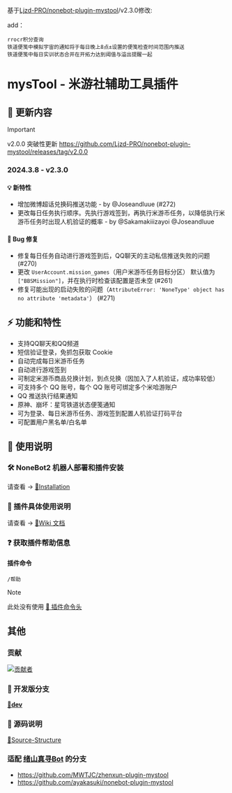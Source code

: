基于[Ljzd-PRO/nonebot-plugin-mystool](https://github.com/Ljzd-PRO/nonebot-plugin-mystool)/v2.3.0修改:

add：
```
rrocr积分查询 
铁道便笺中模拟宇宙的通知将于每日晚上8点±设置的便笺检查时间范围内推送
铁道便笺中每日实训状态合并在开拓力达到阈值与溢出提醒一起
```

# mysTool - 米游社辅助工具插件

## 📣 更新内容

> [!IMPORTANT]
> v2.0.0 突破性更新
> https://github.com/Ljzd-PRO/nonebot-plugin-mystool/releases/tag/v2.0.0

### 2024.3.8 - v2.3.0

#### 💡 新特性
- 增加微博超话兑换码推送功能 - by @Joseandluue (#272)
- 更改每日任务执行顺序。先执行游戏签到，再执行米游币任务，以降低执行米游币任务时出现人机验证的概率 - by @Sakamakiiizayoi @Joseandluue

#### 🐛 Bug 修复
- 修复每日任务自动进行游戏签到后，QQ聊天的主动私信推送失败的问题 (#270)
- 更改 `UserAccount.mission_games`（用户米游币任务目标分区） 默认值为 `["BBSMission"]`，并在执行时检查该配置是否未空 (#261)
- 修复可能出现的启动失败的问题（`AttributeError: 'NoneType' object has no attribute 'metadata'`） (#271)

## ⚡ 功能和特性

- 支持QQ聊天和QQ频道
- 短信验证登录，免抓包获取 Cookie
- 自动完成每日米游币任务
- 自动进行游戏签到
- 可制定米游币商品兑换计划，到点兑换（因加入了人机验证，成功率较低）
- 可支持多个 QQ 账号，每个 QQ 账号可绑定多个米哈游账户
- QQ 推送执行结果通知
- 原神、崩坏：星穹铁道状态便笺通知
- 可为登录、每日米游币任务、游戏签到配置人机验证打码平台
- 可配置用户黑名单/白名单

## 📖 使用说明

### 🛠️ NoneBot2 机器人部署和插件安装

请查看 -> [🔗Installation](https://github.com/Ljzd-PRO/nonebot-plugin-mystool/wiki/Installation)

### 📖 插件具体使用说明

请查看 -> [🔗Wiki 文档](https://github.com/Ljzd-PRO/nonebot-plugin-mystool/wiki)

### ❓ 获取插件帮助信息

#### 插件命令

```
/帮助
```

> [!NOTE]
> 此处没有使用 [🔗 插件命令头](https://github.com/Ljzd-PRO/nonebot-plugin-mystool/wiki/Configuration-Preference#command_start)

## 其他

### 贡献
<a href="https://github.com/Ljzd-PRO/nonebot-plugin-mystool/graphs/contributors">
  <img src="https://contrib.rocks/image?repo=Ljzd-PRO/nonebot-plugin-mystool&max=1000" alt="贡献者"/>
</a>

### 🔨 开发版分支
[**🔨dev**](https://github.com/Ljzd-PRO/nonebot-plugin-mystool/tree/dev)

### 📃 源码说明
[📃Source-Structure](https://github.com/Ljzd-PRO/nonebot-plugin-mystool/wiki/Source-Structure)

### 适配 [绪山真寻Bot](https://github.com/HibiKier/zhenxun_bot) 的分支
- https://github.com/MWTJC/zhenxun-plugin-mystool
- https://github.com/ayakasuki/nonebot-plugin-mystool

